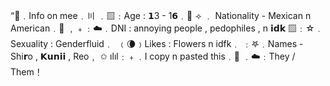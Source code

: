 “💭﹒Info on mee﹒〣
﹒▨﹕Age : 𝟭3 - 1𝟲﹒🌌
⟢ ﹒ Nationality - Mexican n American﹒🫧
﹐﹢﹕☁️﹒DNI : annoying people , pedophiles , n 𝗶𝗱𝗸
▨﹕☆﹒Sexuality : Genderfluid﹒
 ﹙🌘﹚Likes : Flowers n idfk﹒
﹕𖤐﹒Names - Shi𝗿o , 𝗞𝘂𝗻𝗶𝗶 , Reo﹐ ✩
ılıl﹕﹢﹒I copy n pasted this﹒🫧
 ﹒☁️﹕They / Them！

